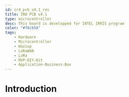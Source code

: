 ```yaml
---
id: ird_pcb_v4.1_res
title: IRD PCB v4.1
type: microcontroller
desc: This board is developped for INTEL IRRIS program
color: "#f8cb58"
tags:
    - Hardware
    - Microcontroller
    - Waziup
    - LoRaWAN
    - LoRa
    - MVP-DIY-Kit
    - Application-Business-Box
---
```


# Introduction
